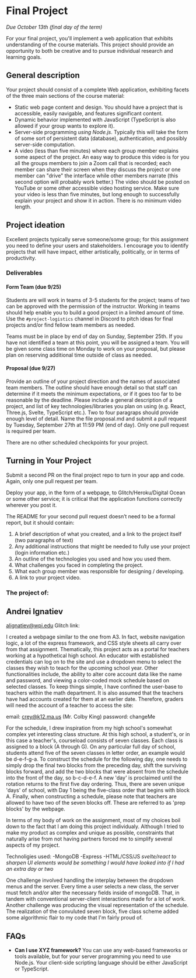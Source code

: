 # Final Project
*Due October 13th (final day of the term)*

For your final project, you'll implement a web application that exhibits understanding of the course materials. 
This project should provide an opportunity to both be creative and to pursue individual research and learning goals.

## General description
Your project should consist of a complete Web application, exhibiting facets of the three main sections of the course material:

- Static web page content and design. You should have a project that is accessible, easily navigable, and features significant content.
- Dynamic behavior implemented with JavaScript (TypeScript is also allowed if your group wants to explore it).
- Server-side programming *using Node.js*. Typically this will take the form of some sort of persistent data (database), authentication, and possibly server-side computation. 
- A video (less than five minutes) where each group member explains some aspect of the project. An easy way to produce this video is for you all the groups members to join a Zoom call that is recorded; each member can share their screen when they discuss the project or one member can "drive" the interface while other members narrate (this second option will probably work better.) The video should be posted on YouTube or some other accessible video hosting service. Make sure your video is less than five minutes, but long enough to successfully  explain your project and show it in action. There is no minimum video length.

## Project ideation
Excellent projects typically serve someone/some group; for this assignment you need to define your users and stakeholders. I encourage you to identify projects that will have impact, either artistically, politically, or in terms of productivity. 

### Deliverables

#### Form Team (due 9/25)
Students are will work in teams of 3-5 students for the project; teams of two can be approved with the permission of the instructor. Working in teams should help enable you to build a good project in a limited amount of time.  Use the `#project-logistics` channel in Discord to pitch ideas for final projects and/or find fellow team members as needed.

Teams must be in place by end of day on Sunday, September 25th. If you have not identified a team at this point, you will be assigned a team. You will be given some class time on Monday to work on your proposal, but please plan on reserving additional time outside of class as needed.

#### Proposal (due 9/27) 
Provide an outline of your project direction and the names of associated team members. 
The outline should have enough detail so that staff can determine if it meets the minimum expectations, or if it goes too far to be reasonable by the deadline. Please include a general description of a project, and list of key technologies/libraries you plan on using (e.g. React, Three.js, Svelte, TypeScript etc.). Two to four paragraps should provide enough level of detail. Name the file proposal.md and submit a pull request by Tuesday, September 27th at 11:59 PM (end of day). Only one pull request is required per team.

There are no other scheduled checkpoints for your project. 

## Turning in Your Project
Submit a second PR on the final project repo to turn in your app and code. Again, only one pull request per team.

Deploy your app, in the form of a webpage, to Glitch/Heroku/Digital Ocean or some other service; it is critical that the application functions correctly wherever you post it.

The README for your second pull request doesn’t need to be a formal report, but it should contain:

1. A brief description of what you created, and a link to the project itself (two paragraphs of text)
2. Any additional instructions that might be needed to fully use your project (login information etc.)
3. An outline of the technologies you used and how you used them.
4. What challenges you faced in completing the project.
5. What each group member was responsible for designing / developing.
6. A link to your project video.



### The project of: 

## Andrei Ignatiev
alignatiev@wpi.edu
Glitch link: 

I created a webpage similar to the one from A3. In fact, website navigation logic, a lot of the express framework, and CSS style sheets all carry over from that assignment. Thematically, this project acts as a portal for teachers working at a hypothetical high school. An educator with established credentials can log on to the site and use a dropdown menu to select the classes they wish to teach for the upcoming school year. Other functionalities include, the ability to alter core account data like the name and password, and viewing a color-coded mock schedule based on selected classes. To keep things simple, I have confined the user-base to teachers within the math department. It is also assumed that the teachers have had accounts created for them at an earlier date. Therefore, graders will need the account of a teacher to access the site:

email: crey@k12.ma.us (Mr. Colby King)
password: changeMe

For the schedule, I drew inspiration from my high school's somewhat complex yet interesting class structure. At this high school, a student's, or in this case a teacher's, courseload consists of seven classes. Each class is assigned to a block (A through G). On any particular full day of school, students attend five of the seven classes in letter order, an example would be d-e-f-g-a. To construct the schedule for the following day, one needs to simply drop the final two blocks from the preceding day, shift the surviving blocks forward, and add the two blocks that were absent from the schedule into the front of the day, so b-c-d-e-f. A new 'day' is proclaimed until the rotation returns to the first five day ordering. Thus, there are seven unique 'days' of school, with Day 1 being the five-class order that begins with block A.  Finally, when constructing a schedule, please note that teachers are allowed to have two of the seven blocks off. These are referred to as 'prep blocks' by the webpage. 

In terms of my body of work on the assignment, most of my choices boil down to the fact that I am doing this project individualy. Although I tried to make my product as complex and unique as possible, constraints that naturally arise from not having partners forced me to simplify several aspects of my project.

Technoligies used:
-MongoDB
-Express
-HTML/CSS/JS
*svelte/react to sharpen UI elements would be something I would have looked into if I had an extra day or two*

One challenge involved handling the interplay between the dropdown menus and the server. Every time a user selects a new class, the server must fetch and/or alter the necessary fields inside of mongoDB. That, in tandem with conventional server-client interactions made for a lot of work. Another challenge was producing the visual representation of the schedule. The realization of the convuluted seven block, five class scheme added some algorithmic flair to my code that I'm fairly proud of. 


## FAQs

- **Can I use XYZ framework?** You can use any web-based frameworks or tools available, but for your server programming you need to use Node.js. Your client-side scripting language should be either JavaScript or TypeScript.
